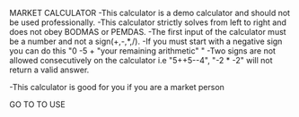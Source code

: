 MARKET CALCULATOR
-This calculator is a demo calculator and should not be used professionally.
-This calculator strictly solves from left to right and does not obey BODMAS or PEMDAS.
-The first input of the calculator must be a number and not a sign(+,-,*,/).
-If you must start with a negative sign you can do this "0 -5 + "your remaining arithmetic"  "
-Two signs are not allowed consecutively on the calculator i.e "5++5--4", "-2 * -2" will not return a valid answer.

-This calculator is good for you if you are a market person

GO TO TO USE
